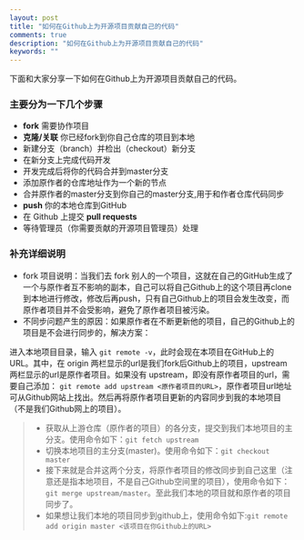 ```yaml
---
layout: post
title: "如何在Github上为开源项目贡献自己的代码"
comments: true
description: "如何在Github上为开源项目贡献自己的代码"
keywords: ""
---
```


下面和大家分享一下如何在Github上为开源项目贡献自己的代码。

### 主要分为一下几个步骤
- **fork** 需要协作项目
- **克隆/关联** 你已经fork到你自己仓库的项目到本地
- 新建分支（branch）并检出（checkout）新分支
- 在新分支上完成代码开发
- 开发完成后将你的代码合并到master分支
- 添加原作者的仓库地址作为一个新的节点
- 合并原作者的master分支到你自己的master分支,用于和作者仓库代码同步
- **push** 你的本地仓库到GitHub
- 在 Github 上提交 **pull requests**
- 等待管理员（你需要贡献的开源项目管理员）处理

### 补充详细说明
- fork 项目说明：当我们去 fork 别人的一个项目，这就在自己的GitHub生成了一个与原作者互不影响的副本，自己可以将自己Github上的这个项目再clone到本地进行修改，修改后再push，只有自己Github上的项目会发生改变，而原作者项目并不会受影响，避免了原作者项目被污染。
- 不同步问题产生的原因：如果原作者在不断更新他的项目，自己的Github上的项目是不会进行同步的，解决方案：

进入本地项目目录，输入 `git remote -v`，此时会现在本项目在GitHub上的URL。其中，在 origin 两栏显示的url是我们fork后Github上的项目，upstream 两栏显示的url是原作者项目。如果没有 upstream，即没有原作者项目的url，需要自己添加： `git remote add upstream <原作者项目的URL>`，原作者项目url地址可从Github网站上找出。然后再将原作者项目更新的内容同步到我的本地项目（不是我们Github网上的项目）。

> - 获取从上游仓库（原作者的项目）的各分支，提交到我们本地项目的主分支。使用命令如下：`git fetch upstream`
> - 切换本地项目的主分支(master)。使用命令如下：`git checkout master`
> - 接下来就是合并这两个分支，将原作者项目的修改同步到自己这里（注意还是指本地项目，不是自己Github空间里的项目），使用命令如下：`git merge upstream/master`。至此我们本地的项目就和原作者的项目同步了。
> - 如果想让我们本地的项目同步到github上，使用命令如下:`git remote add origin master <该项目在你Github上的URL>`